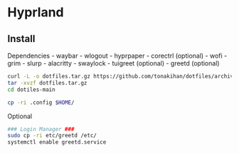 # Hyprland

## Install
Dependencies
    - waybar
    - wlogout
    - hyprpaper 
    - corectrl (optional)
    - wofi
    - grim
    - slurp
    - alacritty
    - swaylock
    - tuigreet (optional)
    - greetd (optional)

``` bash
curl -L -o dotfiles.tar.gz https://github.com/tonakihan/dotfiles/archive/main.tar.gz
tar -xvzf dotfiles.tar.gz 
cd dotiles-main

cp -ri .config $HOME/
```

Optional 
``` bash
### Login Manager ###
sudo cp -ri etc/greetd /etc/
systemctl enable greetd.service
```
